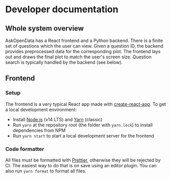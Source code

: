 # Developer documentation

## Whole system overview

AskOpenData has a React frontend and a Python backend. There is a finite set of questions which the user can view. Given a question ID, the backend provides preprocessed data for the corresponding plot. The frontend lays out and draws the final plot to match the user's screen size. Question search is typically handled by the backend (see below).

## Frontend

### Setup

The frontend is a very typical React app made with
[create-react-app](https://reactjs.org/docs/create-a-new-react-app.html). To get a local development environment:

- Install [Node.js](https://nodejs.org/en/) (v14 LTS) and [Yarn](https://classic.yarnpkg.com/en/docs/install) (classic)
- Run `yarn` at the repository root (the folder with `yarn.lock`) to install dependencies from NPM
- Run `yarn start` to start a local development server for the frontend

### Code formatter

All files must be formatted with [Prettier](https://prettier.io/), otherwise they will be rejected by CI. The easiest way to do that is on save using an editor plugin. You can also run `yarn format` to format all files.
